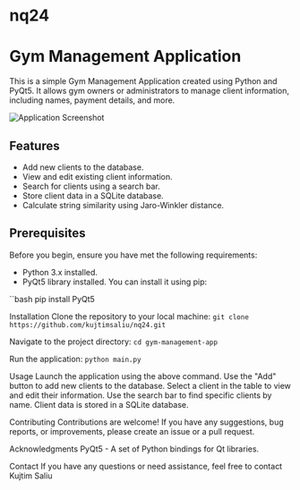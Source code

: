 # nq24

# Gym Management Application

This is a simple Gym Management Application created using Python and PyQt5. It allows gym owners or administrators to manage client information, including names, payment details, and more.

![Application Screenshot](screenshot.png)

## Features

- Add new clients to the database.
- View and edit existing client information.
- Search for clients using a search bar.
- Store client data in a SQLite database.
- Calculate string similarity using Jaro-Winkler distance.

## Prerequisites

Before you begin, ensure you have met the following requirements:

- Python 3.x installed.
- PyQt5 library installed. You can install it using pip:

``bash
pip install PyQt5

Installation
Clone the repository to your local machine:
`git clone https://github.com/kujtimsaliu/nq24.git`

Navigate to the project directory:
`cd gym-management-app`

Run the application:
`python main.py`

Usage
Launch the application using the above command.
Use the "Add" button to add new clients to the database.
Select a client in the table to view and edit their information.
Use the search bar to find specific clients by name.
Client data is stored in a SQLite database.

Contributing
Contributions are welcome! If you have any suggestions, bug reports, or improvements, please create an issue or a pull request.

Acknowledgments
PyQt5 - A set of Python bindings for Qt libraries.

Contact
If you have any questions or need assistance, feel free to contact Kujtim Saliu
